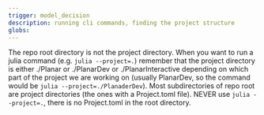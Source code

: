 ```yaml
---
trigger: model_decision
description: running cli commands, finding the project structure
globs:
---
```

The repo root directory is not the project directory. When you want to run a julia command (e.g. `julia --project=.`) remember that the project directory is either ./Planar or ./PlanarDev or ./PlanarInteractive depending on which part of the project we are working on (usually PlanarDev, so the command would be `julia --project=./PlanaderDev`). Most subdirectories of repo root are project directories (the ones with a Project.toml file). NEVER use `julia --project=.`, there is no Project.toml in the root directory.